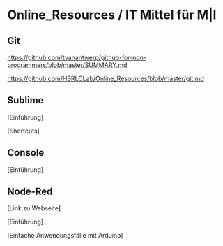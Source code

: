 # Online_Resources / IT Mittel für M|I

## Git

https://github.com/tvanantwerp/github-for-non-programmers/blob/master/SUMMARY.md 

https://github.com/HSRLCLab/Online_Resources/blob/master/git.md

## Sublime 

[Einführung] 

[Shortcuts]

## Console

[Einführung] 

## Node-Red

[Link zu Webseite]

[Einführung] 

[Einfache Anwendungsfälle mit Arduino]


